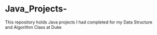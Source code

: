 # Java_Projects-
This repository holds Java projects I had completed for my Data Structure and Algorithm Class at Duke 
